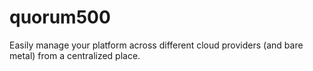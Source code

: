 # quorum500
Easily manage your platform across different cloud providers (and bare metal) from a centralized place.
